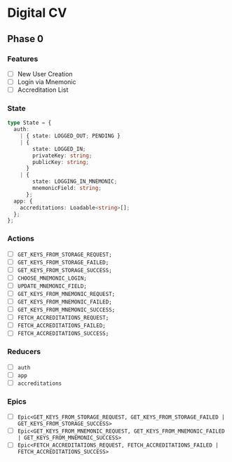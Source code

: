 # Digital CV

## Phase 0

### Features

* [ ] New User Creation
* [ ] Login via Mnemonic
* [ ] Accreditation List

### State

```typescript
type State = {
  auth:
    | { state: LOGGED_OUT; PENDING }
    | {
        state: LOGGED_IN;
        privateKey: string;
        publicKey: string;
      }
    | {
        state: LOGGING_IN_MNEMONIC;
        mnemonicField: string;
      };
  app: {
    accreditations: Loadable<string>[];
  };
};
```

### Actions

* [ ] `GET_KEYS_FROM_STORAGE_REQUEST;`
* [ ] `GET_KEYS_FROM_STORAGE_FAILED;`
* [ ] `GET_KEYS_FROM_STORAGE_SUCCESS;`
* [ ] `CHOOSE_MNEMONIC_LOGIN;`
* [ ] `UPDATE_MNEMONIC_FIELD;`
* [ ] `GET_KEYS_FROM_MNEMONIC_REQUEST;`
* [ ] `GET_KEYS_FROM_MNEMONIC_FAILED;`
* [ ] `GET_KEYS_FROM_MNEMONIC_SUCCESS;`
* [ ] `FETCH_ACCREDITATIONS_REQUEST;`
* [ ] `FETCH_ACCREDITATIONS_FAILED;`
* [ ] `FETCH_ACCREDITATIONS_SUCCESS;`

### Reducers

* [ ] `auth`
* [ ] `app`
* [ ] `accreditations`

### Epics

* [ ] `Epic<GET_KEYS_FROM_STORAGE_REQUEST, GET_KEYS_FROM_STORAGE_FAILED | GET_KEYS_FROM_STORAGE_SUCCESS>`
* [ ] `Epic<GET_KEYS_FROM_MNEMONIC_REQUEST, GET_KEYS_FROM_MNEMONIC_FAILED | GET_KEYS_FROM_MNEMONIC_SUCCESS>`
* [ ] `Epic<FETCH_ACCREDITATIONS_REQUEST, FETCH_ACCREDITATIONS_FAILED | FETCH_ACCREDITATIONS_SUCCESS>`
